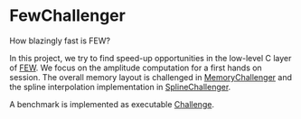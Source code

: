 # FewChallenger

How blazingly fast is FEW?

In this project, we try to find speed-up opportunities in the low-level C layer of [FEW](https://github.com/BlackHolePerturbationToolkit/FastEMRIWaveforms).
We focus on the amplitude computation for a first hands on session.
The overall memory layout is challenged in [MemoryChallenger](MemoryChallenger/MemoryChallenger)
and the spline interpolation implementation in [SplineChallenger](SplineChallenger/SplineChallenger).

A benchmark is implemented as executable [Challenge](Challenger/src/program/Challenge.cpp).
